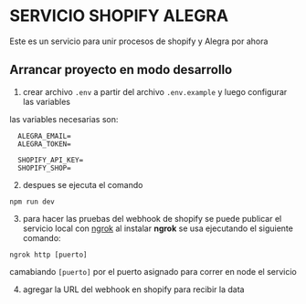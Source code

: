 # SERVICIO SHOPIFY ALEGRA
Este es un servicio para unir procesos de shopify y Alegra por ahora

## Arrancar proyecto en modo desarrollo

1. crear archivo `.env` a partir del archivo `.env.example` y luego configurar las variables

las variables necesarias son: 
```
  ALEGRA_EMAIL=
  ALEGRA_TOKEN=

  SHOPIFY_API_KEY=
  SHOPIFY_SHOP=
```

2. despues se ejecuta el comando 

`npm run dev`

3. para hacer las pruebas del webhook de shopify se puede publicar el servicio local con [ngrok](https://ngrok.com/)
  al instalar **ngrok** se usa ejecutando el siguiente comando:

  `ngrok http [puerto]`

  camabiando `[puerto]` por el puerto asignado para correr en node el servicio

4. agregar la URL del webhook en shopify para recibir la data



